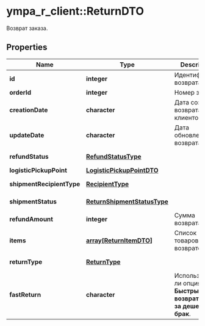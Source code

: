 # ympa_r_client::ReturnDTO

Возврат заказа.

## Properties
Name | Type | Description | Notes
------------ | ------------- | ------------- | -------------
**id** | **integer** | Идентификатор возврата. | [optional] 
**orderId** | **integer** | Номер заказа. | [optional] 
**creationDate** | **character** | Дата создания возврата клиентом. | [optional] 
**updateDate** | **character** | Дата обновления возврата. | [optional] 
**refundStatus** | [**RefundStatusType**](RefundStatusType.md) |  | [optional] [Enum: ] 
**logisticPickupPoint** | [**LogisticPickupPointDTO**](LogisticPickupPointDTO.md) |  | [optional] 
**shipmentRecipientType** | [**RecipientType**](RecipientType.md) |  | [optional] [Enum: ] 
**shipmentStatus** | [**ReturnShipmentStatusType**](ReturnShipmentStatusType.md) |  | [optional] [Enum: ] 
**refundAmount** | **integer** | Сумма возврата. | [optional] 
**items** | [**array[ReturnItemDTO]**](ReturnItemDTO.md) | Список товаров в возврате. | 
**returnType** | [**ReturnType**](ReturnType.md) |  | [optional] [Enum: ] 
**fastReturn** | **character** | Используется ли опция **Быстрый возврат денег за дешевый брак**.  | [optional] 


